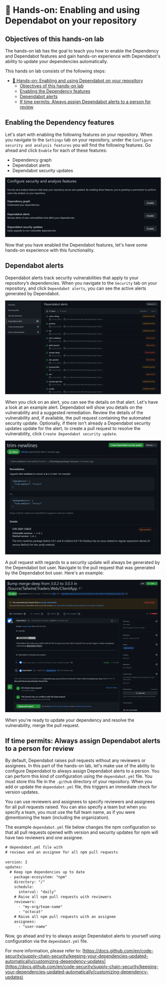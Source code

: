 # 🔨 Hands-on: Enabling and using Dependabot on your repository

## Objectives of this hands-on lab
The hands-on lab has the goal to teach you how to enable the Dependency and Dependabot features and gain hands-on experience with Dependabot's ability to update your dependencies automatically.

This hands on lab consists of the following steps:
- [🔨 Hands-on: Enabling and using Dependabot on your repository](#-hands-on-enabling-and-using-dependabot-on-your-repository)
  - [Objectives of this hands-on lab](#objectives-of-this-hands-on-lab)
  - [Enabling the Dependency features](#enabling-the-dependency-features)
  - [Dependabot alerts](#dependabot-alerts)
  - [If time permits: Always assign Dependabot alerts to a person for review](#if-time-permits-always-assign-dependabot-alerts-to-a-person-for-review)

## Enabling the Dependency features
Let's start with enabling the following features on your repository. When you navigate to the `Settings` tab on your repository, under the `Configure security and analysis features` you will find the following features. Go ahead and click `Enable` for each of these features:
* Dependency graph
* Dependabot alerts
* Dependabot security updates

![Dependabot - Enabling settings](../../images/dependabotsettings.PNG)

Now that you have enabled the Dependabot features, let's have some hands-on experience with this functionality.

## Dependabot alerts
Dependabot alerts track security vulnerabilities that apply to your repository’s dependencies. When you navigate to the `Security` tab on your repository, and click `Dependabot alerts`, you can see the active alerts generated by Dependabot.

![Dependabot - Alerts](../../images/dependabotalerts.PNG)

When you click on an alert, you can see the details on that alert. Let's have a look at an example alert. Dependabot will show you details on the vulnerability and a suggested remediation. Review the details of the vulnerability and, if available, the pull request containing the automated security update. Optionally, if there isn't already a Dependabot security updates update for the alert, to create a pull request to resolve the vulnerability, click `Create Dependabot security update`.

![Dependabot - Alert details](../../images/dependabotalertdetails.PNG)

A pull request with regards to a security update will always be generated by the Dependabot bot user. Navigate to the pull request that was generated by the Dependabot bot user. Here's an example:

![Dependabot - Generated pull request](../../images/dependabotpullrequest.PNG)

When you're ready to update your dependency and resolve the vulnerability, merge the pull request. 

## If time permits: Always assign Dependabot alerts to a person for review
By default, Dependabot raises pull requests without any reviewers or assignees. In this part of the hands-on lab, let's make use of the ability to configure Dependabot to always assign Dependabot alerts to a person. You can perform this kind of configuration using the `dependabot.yml` file. You must store this file in the `.github` directory of your repository. When you add or update the `dependabot.yml` file, this triggers an immediate check for version updates.

You can use reviewers and assignees to specify reviewers and assignees for all pull requests raised. You can also specify a team but when you specify a team, you must use the full team name, as if you were @mentioning the team (including the organization). 

The example `dependabot.yml` file below changes the npm configuration so that all pull requests opened with version and security updates for npm will have two reviewers and one assignee.

```
# dependabot.yml file with
# reviews and an assignee for all npm pull requests

version: 2
updates:
  # Keep npm dependencies up to date
  - package-ecosystem: "npm"
    directory: "/"
    schedule:
      interval: "daily"
    # Raise all npm pull requests with reviewers
    reviewers:
      - "my-org/team-name"
      - "octocat"
    # Raise all npm pull requests with an assignee
    assignees:
      - "user-name"
```

Now, go ahead and try to always assign Dependabot alerts to yourself using configuration via the `dependabot.yml` file.

For more information, please refer to: [https://docs.github.com/en/code-security/supply-chain-security/keeping-your-dependencies-updated-automatically/customizing-dependency-updates](https://docs.github.com/en/code-security/supply-chain-security/keeping-your-dependencies-updated-automatically/customizing-dependency-updates)
